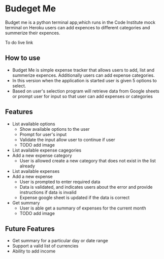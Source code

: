# Budeget Me

Budget me is a python terminal app,which runs in the Code Institute mock terminal on Heroku users can add expences to different categories and summerize their expences.

To do live link

## How to use

- Budget Me is simple expense tracker that allows users to add, list and summerize expences. Additionally users can add expense categories.
- In this version when the application is started user is given 5 options to select.
- Based on user's selection program will retrieve data from Google sheets or prompt user for input so that user can add expenses or categories

## Features

- List available options
  - Show available options to the user
  - Prompt for user's input
  - Validate the input allow user to continue if user
  - TODO add image
- List available expense cagegories
- Add a new expense category
  - User is allowed create a new category that does not exist in the list already
- List available expenses
- Add a new expense
  - User is prompted to enter required data
  - Data is validated, and indicates users about the error and provide instructions if data is invalid
  - Expense google sheet is updated if the data is correct
- Get summary
  - User is able get a summary of expenses for the current month
  - TODO add image

## Future Features

- Get summary for a particular day or date range
- Support a valid list of currencies
- Ability to add income
